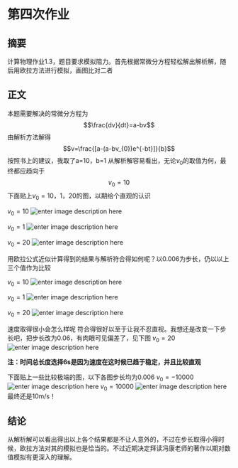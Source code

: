 
第四次作业
=================

摘要
----------------
计算物理作业1.3，题目要求模拟阻力。首先根据常微分方程轻松解出解析解，随后用欧拉方法进行模拟，画图比对二者

正文
----------------
本题需要解决的常微分方程为<script type="text/javascript" src="http://cdn.mathjax.org/mathjax/latest/MathJax.js?config=default"></script>$$\frac{dv}{dt}=a-bv$$
由解析方法解得$$v=\frac{[a-(a-bv_{0})e^{-bt}]}{b}$$
按照书上的建议，我取了a=10，b=1
从解析解容易看出，无论$v_{0}$的取值为何，最终都应趋向于$$v_{0}=10$$
下面贴上$v_{0}=10，1，20$的图，以期给个直观的认识

$v_{0}=10$
![enter image description here](https://github.com/wdwycpt/computationalphysics_N2013301020128/blob/master/v=10.png)

$v_{0}=1$
![enter image description here](https://github.com/wdwycpt/computationalphysics_N2013301020128/blob/master/v=1.png)

$v_{0}=20$
![enter image description here](https://github.com/wdwycpt/computationalphysics_N2013301020128/blob/master/v=20.png)

用欧拉公式近似计算得到的结果与解析符合得如何呢？以0.006为步长，仍以以上三个值作为比较

$v_{0}=10$
![enter image description here](https://github.com/wdwycpt/computationalphysics_N2013301020128/blob/master/v=10_compare.png)

$v_{0}=1$
![enter image description here](https://github.com/wdwycpt/computationalphysics_N2013301020128/blob/master/v=1_compare.png)

$v_{0}=20$
![enter image description here](https://github.com/wdwycpt/computationalphysics_N2013301020128/blob/master/v=20_compare.png)

速度取得很小会怎么样呢
符合得很好以至于让我不忍直视。我想还是改变一下步长吧，把步长改为0.06，有肉眼可见偏差了，见下图
$v_{0}=20$
![enter image description here](https://github.com/wdwycpt/computationalphysics_N2013301020128/blob/master/20_006.png)

**注：时间总长度选择6s是因为速度在这时候已趋于稳定，并且比较直观**

下面贴上一些比较极端的图，以下各图步长均为0.006
$v_{0}=-10000$
![enter image description here](https://github.com/wdwycpt/computationalphysics_N2013301020128/blob/master/v%3D-10000.png)
$v_{0}=10000$
![enter image description here](https://github.com/wdwycpt/computationalphysics_N2013301020128/blob/master/v%3D10000.png)
最终还是10m/s！

结论
--------------
从解析解可以看出得出以上各个结果都是不让人意外的，不过在步长取得小得时候，欧拉方法对其的模拟也是恰当的。不过近期决定拜读冯康老师的著作以期对数值模拟有更深入的理解。
